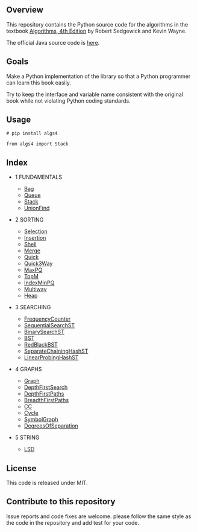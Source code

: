 ## Overview

This repository contains the Python source code for the algorithms in the textbook
<a href = "http://amzn.to/13VNJi7">Algorithms, 4th Edition</a> by Robert Sedgewick and Kevin Wayne.

The official Java source code is <a href="https://github.com/kevin-wayne/algs4">here</a>.

## Goals

Make a Python implementation of the library so that a Python programmer can learn this book easily.

Try to keep the interface and variable name consistent with the original book while not violating Python coding standards.

## Usage

`# pip install algs4`

`from algs4 import Stack`

## Index

* 1 FUNDAMENTALS

  * [Bag](algs4/bag.py)
  * [Queue](algs4/queue.py)
  * [Stack](algs4/stack.py)
  * [UnionFind](algs4/uf.py)

* 2 SORTING

  * [Selection](algs4/selection.py)
  * [Insertion](algs4/insertion.py)
  * [Shell](algs4/shell.py)
  * [Merge](algs4/merge.py)
  * [Quick](algs4/quick.py)
  * [Quick3Way](algs4/quick_3way.py)
  * [MaxPQ](algs4/max_pq.py)
  * [TopM](algs4/top_m.py)
  * [IndexMinPQ](algs4/index_min_pq.py)
  * [Multiway](algs4/multiway.py)
  * [Heap](algs4/heap.py)

* 3 SEARCHING

  * [FrequencyCounter](algs4/frequency_counter.py)
  * [SequentialSearchST](algs4/sequential_search.py)
  * [BinarySearchST](algs4/binary_search_st.py)
  * [BST](algs4/bst.py)
  * [RedBlackBST](algs4/red_black_bst.py)
  * [SeparateChainingHashST](algs4/separate_chaining_hash_st.py)
  * [LinearProbingHashST](algs4/linear_probing_hash_st.py)

* 4 GRAPHS

  * [Graph](algs4/graph.py)
  * [DepthFirstSearch](algs4/depth_first_search.py)
  * [DepthFirstPaths](algs4/depth_first_paths.py)
  * [BreadthFirstPaths](algs4/breadth_first_paths.py)
  * [CC](algs4/cc.py)
  * [Cycle](algs4/cycle.py)
  * [SymbolGraph](algs4/symbol_graph.py)
  * [DegreesOfSeparation](algs4/degrees_of_separation.py)

* 5 STRING

  * [LSD](algs4/lsd.py)
## License

This code is released under MIT.

## Contribute to this repository

Issue reports and code fixes are welcome. please follow the same style as the code in the repository and add test for your
code.
